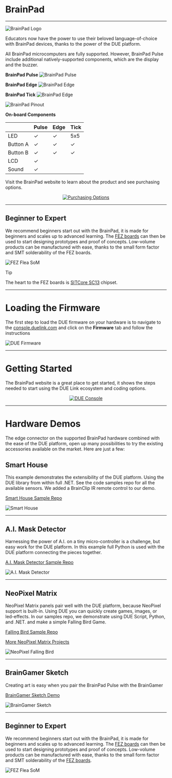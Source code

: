 ﻿# BrainPad
---
![BrainPad Logo](images/brainpad-logo.png) 

Educators now have the power to use their beloved language-of-choice with BrainPad devices, thanks to the power of the DUE platform.

All BrainPad microcomputers are fully supported. However, BrainPad Pulse include additional natively-supported components, which are the display and the buzzer.

**BrainPad Pulse**
![BrainPad Pulse](images/brainpad-pulse.png) 

**BrainPad Edge**
![BrainPad Edge](images/brainpad-edge.png) 

**BrainPad Tick**
![BrainPad Edge](images/brainpad-tick.png) 

![BrainPad Pinout](images/edge-pulse-due-pinout.png) 

**On-board Components**


|       | Pulse | Edge	| Tick
---     | ---   | ---	| ---
LED		|   ✓   |   ✓	| 5x5
Button A|   ✓   |   ✓	| ✓
Button B|   ✓   |   ✓	| ✓
LCD     |   ✓   | 
Sound   |   ✓   |    


Visit the BrainPad website to learn about the product and see purchasing options.

<div style="text-align: center;">

[![Purchasing Options](images/btn-buy.png)](https://www.brainpad.com)

</div>

---

## Beginner to Expert

We recommend beginners start out with the BrainPad, it is made for beginners and scales up to advanced learning. The [FEZ boards](fez.md) can then be used to start designing prototypes and proof of concepts. Low-volume products can be manufactured with ease, thanks to the small form factor and SMT solderability of the FEZ boards. 

![FEZ Flea SoM](images/beginner-expert.jpg)

> [!TIP]
> The heart to the FEZ boards is [SITCore SC13](https://www.ghielectronics.com/sitcore/) chipset.

---

# Loading the Firmware
The first step to load the DUE firmware on your hardware is to navigate to the [console.duelink.com](https://console.duelink.com/) and click on the **Firmware** tab and follow the instructions

![DUE Firmware](images/due-firmware.png) 

---
# Getting Started
The BrainPad website is a great place to get started, it shows the steps needed to start using the DUE Link ecosystem and coding options.


<div style="text-align: center;">

[![DUE Console](images/brainpad-lessons.png)](https://www.brainpad.com/lessons/)

</div>

---

# Hardware Demos
The edge connector on the supported BrainPad hardware combined with the ease of the DUE platform, open up many possibilities to try the existing accessories available on the market. Here are just a few:

## Smart House
This example demonstrates the extensibility of the DUE platform. Using the DUE library from within full .NET. See the code samples repo for all the available sensors. We added a BrainClip IR remote control to our demo. 

[Smart House Sample Repo](https://github.com/ghi-electronics/due-samples/tree/main/BrainPad/SmartHome)

![Smart House](images/smart-house-demo.jpg) 

---

## A.I. Mask Detector
Harnessing the power of A.I. on a tiny micro-controller is a challenge, but easy work for the DUE platform. In this example full Python is used with the DUE platform connecting the pieces together. 

[A.I. Mask Detector Sample Repo](https://github.com/ghi-electronics/due-samples/tree/main/AI-MaskDetect/python)

![A.I. Mask Detector](images/ai-mask-detect.gif) 

---
## NeoPixel Matrix 
NeoPixel Matrix panels pair well with the DUE platform, because NeoPixel support is built-in. Using DUE you can quickly create games, images, or led-effects. In our samples repo, we demonstrate using DUE Script, Python, and .NET. and make a simple Falling Bird Game.

[Falling Bird Sample Repo](https://github.com/ghi-electronics/due-samples/tree/main/NeoMatrix/16x16/FallingBird)

[More NeoPixel Matrix Projects](../software/due-script/samples/neopixel-matrix.md)

![NeoPixel Falling Bird](images/falling-bird.gif) 

---
## BrainGamer Sketch
Creating art is easy when you pair the BrainPad Pulse with the BrainGamer

[BrainGamer Sketch Demo](../software/due-script/samples/pulse-gamer-sketch.md)

![BrainGamer Sketch](../software/due-script/samples/images/braingamer-sketch.gif)

---

## Beginner to Expert

We recommend beginners start out with the BrainPad, it is made for beginners and scales up to advanced learning. The [FEZ boards](fez.md) can then be used to start designing prototypes and proof of concepts. Low-volume products can be manufactured with ease, thanks to the small form factor and SMT solderability of the [FEZ boards](fez.md). 

![FEZ Flea SoM](images/beginner-expert.jpg) 




